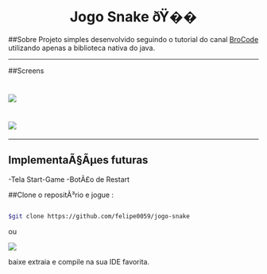 <h1 align="center"> Jogo Snake ðŸ�� </h1>

##Sobre
Projeto simples desenvolvido seguindo o tutorial do canal [BroCode](https://www.youtube.com/channel/UC4SVo0Ue36XCfOyb5Lh1viQ)
utilizando apenas a biblioteca nativa do java.

---
##Screens

<h1>
<img src="https://i.ibb.co/DDVxRdJ/1.jpg">
</h1>

<h1>
<img src="https://i.ibb.co/mv4647T/2.jpg">
</h1>


---
## ImplementaÃ§Ãµes futuras

-Tela Start-Game
-BotÃ£o de Restart

##Clone o repositÃ³rio e jogue :

```bash

$git clone https://github.com/felipe0059/jogo-snake

```

ou

<img src ="https://i.ibb.co/tDGGNct/Capturar3.jpg">

baixe extraia e compile na sua IDE favorita.
